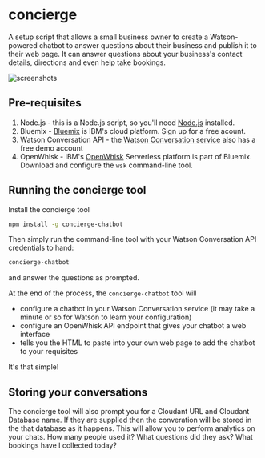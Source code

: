 # concierge

A setup script that allows a small business owner to create a Watson-powered chatbot to answer
questions about their business and publish it to their web page. It can answer questions about
your business's contact details, directions and even help take bookings.

![screenshots](https://github.com/ibm-cds-labs/concierge/raw/master/img/concierge.png "Schematic")

## Pre-requisites

1) Node.js - this is a Node.js script, so you'll need [Node.js](https://nodejs.org/en/) installed.
2) Bluemix - [Bluemix](https://bluemix.net) is IBM's cloud platform. Sign up for a free acount.
3) Watson Conversation API - the [Watson Conversation service](https://www.ibm.com/watson/developercloud/conversation.html) also has a free demo account
4) OpenWhisk - IBM's [OpenWhisk](https://developer.ibm.com/openwhisk/) Serverless platform is part of Bluemix. Download and configure the `wsk` command-line tool.

## Running the concierge tool

Install the concierge tool

```sh
npm install -g concierge-chatbot
```

Then simply run the command-line tool with your Watson Conversation API credentials to hand:

```sh
concierge-chatbot
```

and answer the questions as prompted.

At the end of the process, the `concierge-chatbot` tool will 

- configure a chatbot in your Watson Conversation service (it may take a minute or so for Watson to learn your configuration)
- configure an OpenWhisk API endpoint that gives your chatbot a web interface
- tells you the HTML to paste into your own web page to add the chatbot to your requisites

It's that simple!

## Storing your conversations

The concierge tool will also prompt you for a Cloudant URL and Cloudant Database name. If they are supplied then the converation will be
stored in the that database as it happens. This will allow you to perform analytics on your chats. How many people used it? What 
questions did they ask? What bookings have I collected today?

